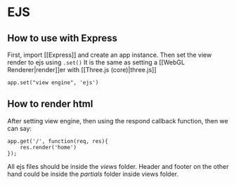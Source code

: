 # EJS
## How to use with Express
First, import [[Express]] and create an app instance. Then set the view render to ejs using `.set()`
It is the same as setting a [[WebGL Renderer|render]]er with [[Three.js (core)|three.js]] 

```
app.set("view engine", 'ejs')
```

## How to render html
After setting view engine, then using the respond callback function, then we can say:
```
app.get('/', function(req, res){
    res.render('home')
});
```

All ejs files should be inside the *views* folder. Header and footer on the other hand could be inside the *partials* folder inside views folder. 